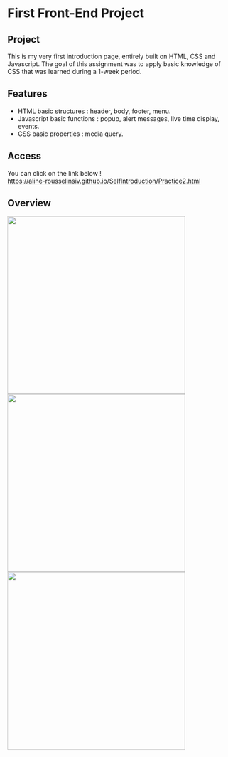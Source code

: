 # First Front-End Project
## Project
This is my very first introduction page, entirely built on HTML, CSS and Javascript.
The goal of this assignment was to apply basic knowledge of CSS that was learned during a 1-week period.
## Features
+ HTML basic structures : header, body, footer, menu.
+ Javascript basic functions : popup, alert messages, live time display, events.
+ CSS basic properties : media query.
## Access
You can click on the link below !  
https://aline-rousselinsiv.github.io/SelfIntroduction/Practice2.html
## Overview
<img src="https://raw.githubusercontent.com/aline-rousselinsiv/SelfIntroduction/blob/main/illustrations/top.png" width="400">  
<img src="https://raw.githubusercontent.com/aline-rousselinsiv/SelfIntroduction/blob/main/illustrations/cards.png" width="400">  
<img src="https://raw.githubusercontent.com/aline-rousselinsiv/SelfIntroduction/blob/main/illustrations/cards-flip.png" width="400">
